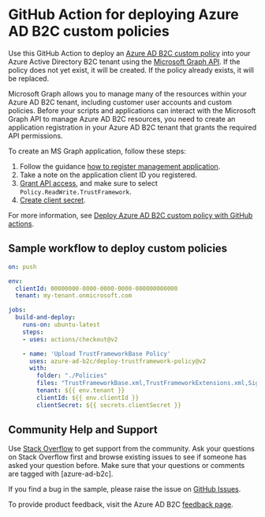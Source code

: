 # GitHub Action for deploying Azure AD B2C custom policies

Use this GitHub Action to deploy an [Azure AD B2C custom policy](https://docs.microsoft.com/azure/active-directory-b2c/custom-policy-overview) into your Azure Active Directory B2C tenant using the [Microsoft Graph API](https://docs.microsoft.com/graph/api/resources/trustframeworkpolicy?view=graph-rest-beta). If the policy does not yet exist, it will be created. If the policy already exists, it will be replaced.

Microsoft Graph allows you to manage many of the resources within your Azure AD B2C tenant, including customer user accounts and custom policies. Before your scripts and applications can interact with the Microsoft Graph API to manage Azure AD B2C resources, you need to create an application registration in your Azure AD B2C tenant that grants the required API permissions.

To create an MS Graph application, follow these steps:

1. Follow the guidance [how to register management application](https://docs.microsoft.com/azure/active-directory-b2c/microsoft-graph-get-started).
1. Take a note on the application client ID you registered. 
1. [Grant API access](https://docs.microsoft.com/azure/active-directory-b2c/microsoft-graph-get-started?tabs=app-reg-ga#grant-api-access), and make sure to select `Policy.ReadWrite.TrustFramework`.
1. [Create client secret](https://docs.microsoft.com/azure/active-directory-b2c/microsoft-graph-get-started?tabs=app-reg-ga#create-client-secret).

For more information, see [Deploy Azure AD B2C custom policy with GitHub actions](https://docs.microsoft.com/azure/active-directory-b2c/deploy-custom-policy-github-action).

## Sample workflow to deploy custom policies

```yaml
on: push

env:
  clientId: 00000000-0000-0000-0000-000000000000
  tenant: my-tenant.onmicrosoft.com

jobs:
  build-and-deploy:
    runs-on: ubuntu-latest
    steps:
    - uses: actions/checkout@v2

    - name: 'Upload TrustFrameworkBase Policy'
      uses: azure-ad-b2c/deploy-trustframework-policy@v2
      with:
        folder: "./Policies"
        files: "TrustFrameworkBase.xml,TrustFrameworkExtensions.xml,SignUpOrSignin.xml"
        tenant: ${{ env.tenant }}
        clientId: ${{ env.clientId }}
        clientSecret: ${{ secrets.clientSecret }}
```

## Community Help and Support

Use [Stack Overflow](https://stackoverflow.com/questions/tagged/azure-ad-b2c) to get support from the community. Ask your questions on Stack Overflow first and browse existing issues to see if someone has asked your question before. Make sure that your questions or comments are tagged with [azure-ad-b2c].

If you find a bug in the sample, please raise the issue on [GitHub Issues](https://github.com/azure-ad-b2c/deploy-trustframework-policy/issues).

To provide product feedback, visit the Azure AD B2C [feedback page](https://feedback.azure.com/forums/169401-azure-active-directory?category_id=160596).